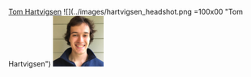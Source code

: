 [Tom Hartvigsen](https://thartvigsen.github.io) ![](../images/hartvigsen_headshot.png =100x00 "Tom Hartvigsen")
<img src="../images/hartvigsen_headshot.png" width="100"/>
